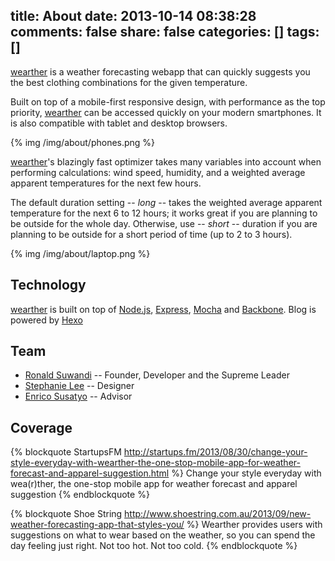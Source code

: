 title: About
date: 2013-10-14 08:38:28
comments: false
share: false
categories: []
tags: []
---
[wearther][] is a weather forecasting webapp that can quickly suggests you the best clothing combinations for the given temperature.

Built on top of a mobile-first responsive design, with performance as the top priority, [wearther][] can be accessed quickly on your modern smartphones. It is also compatible with tablet and desktop browsers.

{% img /img/about/phones.png %}

[wearther][]'s blazingly fast optimizer takes many variables into account when performing calculations: wind speed, humidity, and a weighted average apparent temperatures for the next few hours.

The default duration setting -- *long* -- takes the weighted average apparent temperature for the next 6 to 12 hours; it works great if you are planning to be outside for the whole day. Otherwise, use -- *short* --  duration if you are planning to be outside for a short period of time (up to 2 to 3 hours).

{% img /img/about/laptop.png %}

## Technology

[wearther][] is built on top of [Node.js][], [Express][], [Mocha][] and [Backbone][]. Blog is powered by [Hexo][]

## Team

* [Ronald Suwandi][ronald] -- Founder, Developer and the Supreme Leader
* [Stephanie Lee][steph] -- Designer
* [Enrico Susatyo][enrico] -- Advisor

## Coverage

{% blockquote StartupsFM http://startups.fm/2013/08/30/change-your-style-everyday-with-wearther-the-one-stop-mobile-app-for-weather-forecast-and-apparel-suggestion.html %}
Change your style everyday with wea(r)ther, the one-stop mobile app for weather forecast and apparel suggestion
{% endblockquote %}

{% blockquote Shoe String http://www.shoestring.com.au/2013/09/new-weather-forecasting-app-that-styles-you/ %}
Wearther provides users with suggestions on what to wear based on the weather, so you can spend the day feeling just right. Not too hot. Not too cold.
{% endblockquote %}


[wearther]:http://wearther.cc
[steph]:http://stephanielee.cc
[ronald]:http://ronaldsuwandi.com
[enrico]:http://esusatyo.net
[node.js]:http://nodejs.org
[express]:http://expressjs.com
[mocha]:http://visionmedia.github.io/mocha/
[backbone]:http://backbonejs.org
[hexo]:http://http://zespia.tw/hexo
